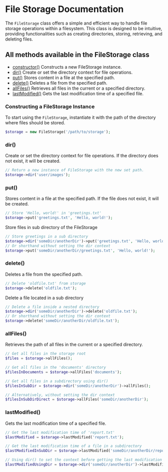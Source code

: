 # File Storage Documentation

The `FileStorage` class offers a simple and efficient way to handle file storage operations within a filesystem. This class is designed to be intuitive, providing functionalities such as creating directories, storing, retrieving, and deleting files.

## All methods available in the FileStorage class

- [constructor()](#constructor)  Constructs a new FileStorage instance.
- [dir()](#dir) Create or set the directory context for file operations.
- [put()](#put) Stores content in a file at the specified path.
- [delete()](#delete) Deletes a file from the specified path.
- [allFiles()](#allFiles) Retrieves all files in the current or a specified directory.
- [lastModified()](#lastModified) Gets the last modification time of a specified file.

### Constructing a FileStorage Instance

To start using the `FileStorage`, instantiate it with the path of the directory where files should be stored.

```php
$storage = new FileStorage('/path/to/storage');
```
### dir()

Create or set the directory context for file operations. If the directory does not exist, it will be created.

```php
// Return a new instance of FileStorage with the new set path.
$storage->dir('user/images');
```

### put()

Stores content in a file at the specified path. If the file does not exist, it will be created.

```php
// Store 'Hello, world!' in 'greetings.txt' 
$storage->put('greetings.txt', 'Hello, world!');
```

Store files in sub directory of the FileStorage
```php
// Store greetings in a sub directory
$storage->dir('someDir/anotherDir')->put('greetings.txt', 'Hello, world!');
// Or shorthand without setting the dir context
$storage->put('someDir/anotherDir/greetings.txt', 'Hello, world!');
```
### delete()

Deletes a file from the specified path.

```php
// Delete 'oldfile.txt' from storage 
$storage->delete('oldfile.txt');
```

Delete a file located in a sub directory
```php
// Delete a file inside a nested directory
$storage->dir('someDir/anotherDir')->delete('oldfile.txt');
// Or shorthand without setting the dir context
$storage->delete('someDir/anotherDir/oldfile.txt');
```
### allFiles()

Retrieves the path of all files in the current or a specified directory.

```php
// Get all files in the storage root
$files = $storage->allFiles();

// Get all files in the 'documents' directory
$filesInDocuments = $storage->allFiles('documents');

// Get all files in a subdirectory using dir()
$filesInSubDir = $storage->dir('someDir/anotherDir')->allFiles();

// Alternatively, without setting the dir context
$filesInSubDirDirect = $storage->allFiles('someDir/anotherDir');
```

### lastModified()

Gets the last modification time of a specified file.

```php
// Get the last modification time of 'report.txt'
$lastModified = $storage->lastModified('report.txt');

// Get the last modification time of a file in a subdirectory
$lastModifiedInSubDir = $storage->lastModified('someDir/anotherDir/report.txt');

// Using dir() to set the context before getting the last modification time
$lastModifiedUsingDir = $storage->dir('someDir/anotherDir')->lastModified('report.txt');
```
